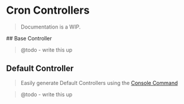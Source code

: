 # Cron Controllers
> Documentation is a WIP.


## Base Controller

> @todo - write this up


## Default Controller

> Easily generate Default Controllers using the [Console Command](/docs/console/README.md)

> @todo - write this up
